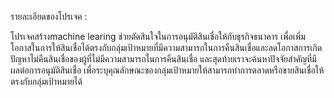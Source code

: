 รายละเอียดของโปรเจค :

  โปรเจคสร้างmachine learing ช่วยตัดสินใจในการอนุมัติสินเชื่อให้กับธุรกิจธนาคาร เพื่อเพิ่มโอกาสในการให้สินเชื่อได้ตรงกับกลุ่มเป้าหมายที่มีความสามารถในการคืนสินเชื่อและลดโอกาสการเกิดปัญหาไม่คืนสินเชื่อของผู้ที่ไม่มีความสามารถในการคืนสินเชื่อ และสุดท้ายเราจะค้นหาปัจจัยสำคัญที่มีผลต่อการอนุมัติสินเชื่อ เพื่อระบุคุณลักษณะของกลุ่มเป้าหมายให้สามารถทำการตลาดหรือขายสินเชื่อให้ตรงกับกลุ่มเป้าหมายได้

